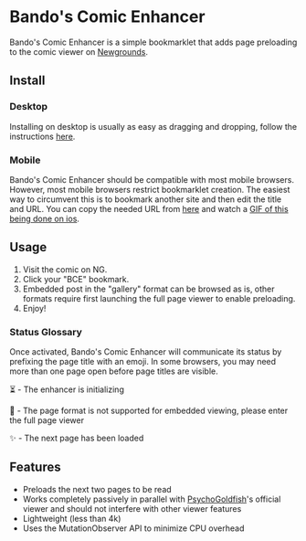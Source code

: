 # Bando's Comic Enhancer

Bando's Comic Enhancer is a simple bookmarklet that adds page preloading to the comic viewer on [Newgrounds](https://www.newgrounds.com/).

## Install

### Desktop

Installing on desktop is usually as easy as dragging and dropping, follow the instructions [here](https://raw.githack.com/trevorjay/ng-bandos-comic-enhancer/main/install.html).

### Mobile

Bando's Comic Enhancer should be compatible with most mobile browsers. However, most mobile browsers restrict bookmarklet creation. The easiest way to circumvent this is to bookmark another site and then edit the title and URL. You can copy the needed URL from [here](https://raw.githubusercontent.com/trevorjay/ng-bandos-comic-enhancer/main/bce.txt) and watch a [GIF of this being done on ios](https://raw.githack.com/trevorjay/ng-bandos-comic-enhancer/main/ios.gif).

## Usage

1) Visit the comic on NG.
2) Click your "BCE" bookmark.
3) Embedded post in the "gallery" format can be browsed as is, other formats require first launching the full page viewer to enable preloading.
5) Enjoy!

### Status Glossary

Once activated, Bando's Comic Enhancer will communicate its status by prefixing the page title with an emoji. In some browsers, you may need more than one page open before page titles are visible.

⏳ - The enhancer is initializing

🔎 - The page format is not supported for embedded viewing, please enter the full page viewer

✨ - The next page has been loaded


## Features
* Preloads the next two pages to be read
* Works completely passively in parallel with [PsychoGoldfish](https://psychogoldfish.newgrounds.com/)'s official viewer and should not interfere with other viewer features
* Lightweight (less than 4k)
* Uses the MutationObserver API to minimize CPU overhead
